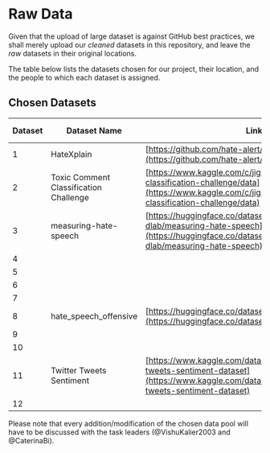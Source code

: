 # Raw Data

Given that the upload of large dataset is against GitHub best practices, we shall merely upload our *cleaned* datasets in this repository, and leave the *raw* datasets in their original locations.

The table below lists the datasets chosen for our project, their location, and the people to which each dataset is assigned.

## Chosen Datasets

| Dataset | Dataset Name | Link | Assigned to |
|-|-|-|-|
|1| HateXplain| [https://github.com/hate-alert/HateXplain](https://github.com/hate-alert/HateXplain) |         |
|2| Toxic Comment Classification Challenge | [https://www.kaggle.com/c/jigsaw-toxic-comment-classification-challenge/data](https://www.kaggle.com/c/jigsaw-toxic-comment-classification-challenge/data) |         |
|3| measuring-hate-speech | [https://huggingface.co/datasets/ucberkeley-dlab/measuring-hate-speech](https://huggingface.co/datasets/ucberkeley-dlab/measuring-hate-speech) | Ameya Chaudhari |
|4|         |         |         |
|5|         |         |         |
|6|         |         |         |
|7|         |         |         |
|8| hate_speech_offensive | [https://huggingface.co/datasets/hate_speech_offensive](https://huggingface.co/datasets/hate_speech_offensive) | Ameya Chaudhari |
|9|         |         |         |
|10|        |         |         |
|11| Twitter Tweets Sentiment | [https://www.kaggle.com/datasets/yasserh/twitter-tweets-sentiment-dataset](https://www.kaggle.com/datasets/yasserh/twitter-tweets-sentiment-dataset) | Ameya Chaudhari |
|12|        |         |         |

Please note that every addition/modification of the chosen data pool will have to be discussed with the task leaders (@VishuKalier2003 and @CaterinaBi).
